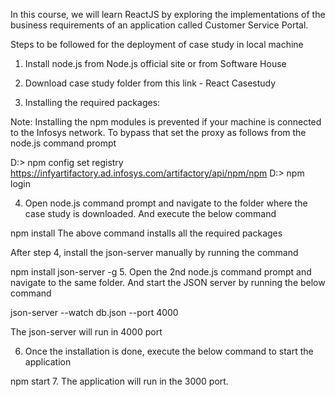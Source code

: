In this course, we will learn ReactJS by exploring the implementations of the business requirements of an application called Customer Service Portal.

Steps to be followed for the deployment of case study in local machine

1. Install node.js from Node.js official site or from Software House

2. Download case study folder from this link - React Casestudy

3. Installing the required packages:

Note: Installing the npm modules is prevented if your machine is connected to the Infosys network. To bypass that set the proxy as follows from the node.js command prompt

D:\> npm config set registry https://infyartifactory.ad.infosys.com/artifactory/api/npm/npm
D:\> npm login
 

4. Open node.js command prompt and navigate to the folder where the case study is downloaded. And execute the below command

npm install
The above command installs all the required packages

After step 4, install the json-server manually by running the command 

npm install json-server -g
5. Open the 2nd node.js command prompt and navigate to the same folder. And start the JSON server by running the below command

json-server --watch db.json --port 4000

The json-server will run in 4000 port

6. Once the installation is done, execute the below command to start the application

npm start
7. The application will run in the 3000 port.